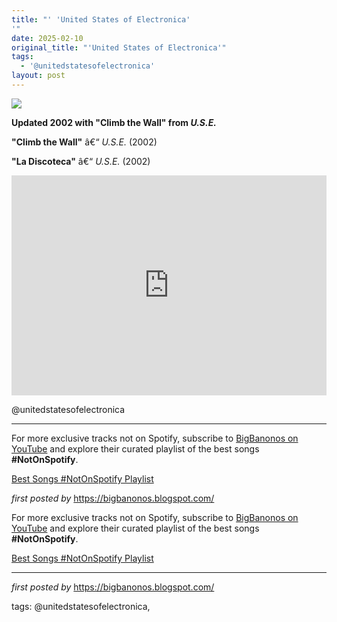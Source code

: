 ```yaml
---
title: "' 'United States of Electronica'
'"
date: 2025-02-10
original_title: "'United States of Electronica'"
tags:
  - '@unitedstatesofelectronica'
layout: post
---
```

<!-- United States of Electronica -->
<img src="https://i.scdn.co/image/ab67616d0000b273809af6465ef89588c660b907" /> <p><strong>Updated 2002 with "Climb the Wall" from <em>U.S.E.</em></strong></p> <p><strong>"Climb the Wall"</strong> â€“ <em>U.S.E.</em> (2002)</p>
<p><strong>"La Discoteca"</strong> â€“ <em>U.S.E.</em> (2002)</p> <iframe src="https://open.spotify.com/embed/playlist/6zegv0pFDtNFH31ck3jXoc?utm_source=generator" width="100%" height="352" frameBorder="0" allowfullscreen="" allow="autoplay; clipboard-write; encrypted-media; fullscreen; picture-in-picture" loading="lazy"></iframe> <p>@unitedstatesofelectronica</p> <hr />
<!-- Footer -->
<p>For more exclusive tracks not on Spotify, subscribe to <a href="https://www.youtube.com/@BigBanonos" target="_blank">BigBanonos on YouTube</a> and explore their curated playlist of the best songs <strong>#NotOnSpotify</strong>.</p> <p><a href="https://www.youtube.com/playlist?list=PLtuNtuTatqI0kFahUCbtbfenC_ET5O_tr" target="_blank">Best Songs #NotOnSpotify Playlist</a></p> <p><em>first posted by</em> <a href="https://bigbanonos.blogspot.com/" rel="noopener" target="_new">https://bigbanonos.blogspot.com/</a></p>


<!--Subscribe and Playlist Links-->
<div>
    <p>For more exclusive tracks not on Spotify, subscribe to <a href="https://www.youtube.com/@BigBanonos" target="_blank">BigBanonos on YouTube</a> and explore their curated playlist of the best songs <strong>#NotOnSpotify</strong>.</p>
    <p><a href="https://www.youtube.com/playlist?list=PLtuNtuTatqI0kFahUCbtbfenC_ET5O_tr" target="_blank">Best Songs #NotOnSpotify Playlist<br /></a></p></div>

<hr />

<p><em>first posted by</em> <a href="https://bigbanonos.blogspot.com/" rel="noopener" target="_new">https://bigbanonos.blogspot.com/</a></p>

<p>tags: @unitedstatesofelectronica,</p>
